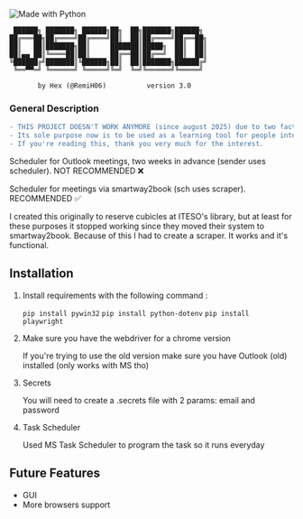 ![Made with Python](https://forthebadge.com/images/badges/made-with-python.svg)

```ascii
 ██████╗ ███████╗ ██████╗██╗  ██╗███████╗██████╗  
██╔═══██╗██╔════╝██╔════╝██║  ██║██╔════╝██╔══██╗ 
██║   ██║███████╗██║     ███████║█████╗  ██║  ██║ 
██║▄▄ ██║╚════██║██║     ██╔══██║██╔══╝  ██║  ██║ 
╚██████╔╝███████║╚██████╗██║  ██║███████╗██████╔╝ 
 ╚══▀▀═╝ ╚══════╝ ╚═════╝╚═╝  ╚═╝╚══════╝╚═════╝  

       by Hex (@RemiH06)          version 3.0
```

### General Description

```diff
- THIS PROJECT DOESN'T WORK ANYMORE (since august 2025) due to two factor auth is now needed to login into anything related to ITESO. 
- Its sole purpose now is to be used as a learning tool for people interested in creating email senders or scrapers.
- If you're reading this, thank you very much for the interest. 
```

Scheduler for Outlook meetings, two weeks in advance (sender uses scheduler). NOT RECOMMENDED ❌

Scheduler for meetings via smartway2book (sch uses scraper). RECOMMENDED ✅

I created this originally to reserve cubicles at ITESO's library, but at least for these purposes it stopped working since they moved their system to smartway2book. Because of this I had to create a scraper. It works and it's functional.

## Installation

1. Install requirements with the following command :

   `pip install pywin32`
   `pip install python-dotenv`
   `pip install playwright`

2. Make sure you have the webdriver for a chrome version

   If you're trying to use the old version make sure you have Outlook (old) installed (only works with MS tho)

3. Secrets

   You will need to create a .secrets file with 2 params: email and password

4. Task Scheduler

   Used MS Task Scheduler to program the task so it runs everyday


## Future Features

- GUI
- More browsers support
